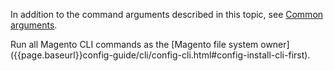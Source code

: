 <div markdown="1">

In addition to the command arguments described in this topic, see <a href="{{page.baseurl}}config-guide/cli/config-cli-subcommands.html#config-cli-subcommands-common">Common arguments</a>.

<div class="bs-callout bs-callout-warning" markdown="1">
Run all Magento CLI commands as the [Magento file system owner]({{page.baseurl}}config-guide/cli/config-cli.html#config-install-cli-first).
</div>
